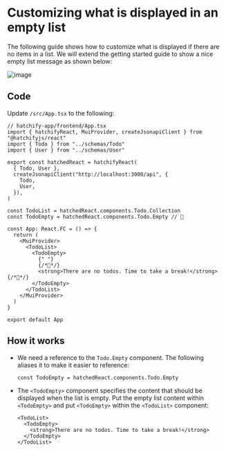 # Customizing what is displayed in an empty list

The following guide shows how to customize what is displayed if there are no items in a list. We will extend the
getting started guide to show a nice empty list message as shown below:

![image](https://github.com/bitovi/hatchify/assets/78602/9c38bd0c-9196-41b7-89fe-60539c527bf8)

## Code

Update `/src/App.tsx` to the following:

```tsx
// hatchify-app/frontend/App.tsx
import { hatchifyReact, MuiProvider, createJsonapiClient } from "@hatchifyjs/react"
import { Todo } from "../schemas/Todo"
import { User } from "../schemas/User"

export const hatchedReact = hatchifyReact(
  { Todo, User },
  createJsonapiClient("http://localhost:3000/api", {
    Todo,
    User,
  }),
)

const TodoList = hatchedReact.components.Todo.Collection
const TodoEmpty = hatchedReact.components.Todo.Empty // 👀

const App: React.FC = () => {
  return (
    <MuiProvider>
      <TodoList>
        <TodoEmpty>
          {" "}
          {/*👀*/}
          <strong>There are no todos. Time to take a break!</strong> {/*👀*/}
        </TodoEmpty>
      </TodoList>
    </MuiProvider>
  )
}

export default App
```

## How it works

- We need a reference to the `Todo.Empty` component. The following aliases it to make it easier to reference:

  ```tsx
  const TodoEmpty = hatchedReact.components.Todo.Empty
  ```

- The `<TodoEmpty>` component specifies the content that should be displayed when the list is empty. Put the empty list content within `<TodoEmpty>` and put `<TodoEmpty>` within the `<TodoList>` component:

  ```tsx
  <TodoList>
    <TodoEmpty>
      <strong>There are no todos. Time to take a break!</strong>
    </TodoEmpty>
  </TodoList>
  ```
